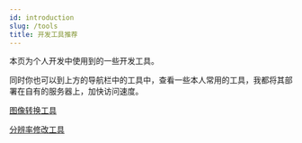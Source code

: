 ```yaml
---
id: introduction
slug: /tools
title: 开发工具推荐
---
```


本页为个人开发中使用到的一些开发工具。

同时你也可以到上方的导航栏中的工具中，查看一些本人常用的工具，我都将其部署在自有的服务器上，加快访问速度。

[图像转换工具](https://convertio.co/zh/) 

[分辨率修改工具](https://www.gaitubao.com/)